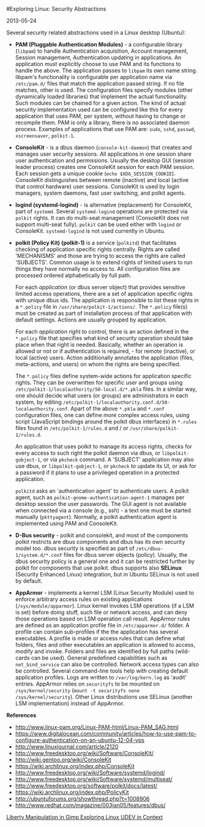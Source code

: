#Exploring Linux: Security Abstractions

2013-05-24

<!--- tags: linux -->

Several security related abstractions used in a Linux desktop (Ubuntu):

* **PAM (Pluggable Authentication Modules)** - a configurable library (`libpam`) to handle Authentication acquisition, Account management, Session management, Authentication updating in applications. An application must explicitly choose to use PAM and its functions to handle the above. The application passes to `libpam` its own name string. libpam's functionality is configurable per application name via `/etc/pam.d/` files that match the application passed string. If no file matches, other is used. The configuration files specify modules (other dynamically loaded libraries) that implement the actual functionality. Such modules can be chained for a given action. The kind of actual security implementation used can be configured like this for every application that uses PAM, per system, without having to change or recompile them. PAM is only a library, there is no associated daemon process. Examples of applications that use PAM are: `sudo`, `sshd`, `passwd`, `xscreensaver`, `polkit-1`.

* **ConsoleKit** - is a dbus daemon (`console-kit-daemon`) that creates and manages user security sessions. All applications in one session share user authentication and permissions. Usually the desktop GUI (session leader process) creates one ConsoleKit session for each PAM session. Each session gets a unique cookie (`echo $XDG_SESSION_COOKIE`). ConsoleKit distinguishes between remote (inactive) and local (active that control hardware) user sessions. ConsoleKit is used by login managers, system daemons, fast user switching, and polkit agents.

* **logind (systemd-logind)** - is alternative (replacement) for ConsoleKit, part of `systemd`. Several `systemd-logind` operations are protected via `polkit` rights. It can do multi-seat management (ConsoleKit does not support multi-seat fully). `polkit` can be used either with `logind` or ConsoleKit. `systemd-logind` is not used currently in Ubuntu.

* **polkit (Policy Kit) (polkit-1)** is a service (`polkitd`) that facilitates checking of application specific rights centrally. Rights are called 'MECHANISMS' and those are trying to access the rights are called 'SUBJECTS'. Common usage is to extend rights of limited users to run things they have normally no access to. All configuration files are processed ordered alphabetically by full path.

	For each *application* (or dbus server object) that provides sensitive limited access operations, there are a set of application specific rights with unique dbus ids. The application is responsible to list these rights in a `*.policy` file in `/usr/share/polkit-1/actions/`. The `*.policy` file(s) must be created as part of installation process of that application with default settings. Actions are usually grouped by application.

	For each *application right* to control, there is an action defined in the `*.policy` file that specifies what kind of security operation should take place when that right is needed. Basically, whether an operation is allowed or not or if authentication is required, - for remote (inactive), or local (active) users. Action additionally annotates the application (files, meta-actions, and users) on whom the rights are being specified.

	The `*.policy` files define system-wide actions for application specific rights. They can be overwritten for specific user and groups using `/etc/polkit-1/localauthority/50-local.d/*.pkla` files. In a similar way, one should decide what users (or groups) are administrators in each system, by editing `/etc/polkit-1/localauthority.conf.d/50-localauthority.conf`. Apart of the above `*.pkla` and `*.conf` configuration files, one can define more complex access rules, using script (JavaScript bindings around the polkit dbus interfaces) in `*.rules` files found in `/etc/polkit-1/rules.d` and / or `/usr/share/polkit-1/rules.d`.

	An application that uses polkit to manage its access rights, checks for every access to such right the polkit daemon via dbus, or `libpolkit-gobject-1`, or via `pkcheck` command. A 'SUBJECT' application may also use dbus, or `libpolkit-gobject-1`, or `pkcheck` to update its UI, or ask for a password if it plans to use a privileged operation in a protected application.

	`polkitd` asks an 'authentication agent' to authenticate users. A polkit agent, such as `polkit-gnome-authentication-agent-1` manages per desktop session the user passwords. The GUI agent is not available when connected via a console (e.g., ssh) - a text one must be started manually (`pkttyagent`). Normally, a polkit authentication agent is implemented using PAM and ConsoleKit.

* **D-Bus security** - polkit and consolekit, and most of the components polkit restricts are dbus components and dbus has its own security model too. dbus security is specified as part of `/etc/dbus-1/system.d/*.conf` files for dbus server objects (policy). Usually, the dbus security policy is a general one and it can be restricted further by polkit for components that use polkit. dbus supports also **SELinux** (Security Enhanced Linux) integration, but in Ubuntu SELinux is not used by default.

* **AppArmor** - implements a kernel LSM (Linux Security Module) used to enforce arbitrary access rules on existing applications (`/sys/module/apparmor`). Linux kernel invokes LSM operations (if a LSM is set) before doing stuff, such file or network access, and can deny those operations based on LSM operation call result. AppArmor rules are defined as an application profile file in `/etc/apparmor.d/` folder. A profile can contain sub-profiles if the the application has several executables. A profile is made or access rules that can define what folders, files and other executables an application is allowed to access, modify and invoke. Folders and files are identified by full paths (wild-cards can be used). General predefined capabilities such as `net_bind_service` can also be controlled. Network access types can also be controlled. Several command-line tools help with creating default application profiles. Logs are written to `/var/log/kern.log` as 'audit' entries. AppArmor relies on `securityfs` to be mounted on `/sys/kernel/security` (`mount -t securityfs none /sys/kernel/security`). Other Linux distributions use SELinux (another LSM implementation) instead of AppArmor.

**References**

* http://www.linux-pam.org/Linux-PAM-html/Linux-PAM_SAG.html
* https://www.digitalocean.com/community/articles/how-to-use-pam-to-configure-authentication-on-an-ubuntu-12-04-vps
* http://www.linuxjournal.com/article/2120
* http://www.freedesktop.org/wiki/Software/ConsoleKit/
* http://wiki.gentoo.org/wiki/ConsoleKit
* https://wiki.archlinux.org/index.php/ConsoleKit
* http://www.freedesktop.org/wiki/Software/systemd/logind/
* http://www.freedesktop.org/wiki/Software/systemd/multiseat/
* http://www.freedesktop.org/software/polkit/docs/latest/
* https://wiki.archlinux.org/index.php/PolicyKit
* http://ubuntuforums.org/showthread.php?t=1008906
* http://www.redhat.com/magazine/003jan05/features/dbus/

<ins class='nfooter'><a rel='prev' id='fprev' href='#blog/2013/2013-05-25-Liberty-Manipulation-in-Gimp.md'>Liberty Manipulation in Gimp</a> <a rel='next' id='fnext' href='#blog/2013/2013-05-23-Exploring-Linux-UDEV-in-Context.md'>Exploring Linux UDEV in Context</a></ins>
